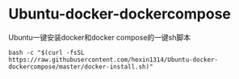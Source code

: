 # Ubuntu-docker-dockercompose
Ubuntu一键安装docker和docker compose的一键sh脚本

```
bash -c "$(curl -fsSL https://raw.githubusercontent.com/hexin1314/Ubuntu-docker-dockercompose/master/docker-install.sh)"
